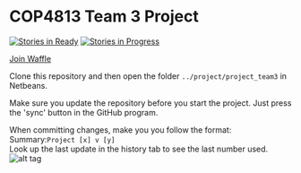 # COP4813 Team 3 Project

[![Stories in Ready](https://badge.waffle.io/cop4813-team3/project.svg?label=ready&title=Ready)](http://waffle.io/cop4813-team3/project) [![Stories in Progress](https://badge.waffle.io/cop4813-team3/project.svg?label=In%20Progress&title=In%20Progress)](http://waffle.io/cop4813-team3/project)

[Join Waffle](https://waffle.io/cop4813-team3/project)

Clone this repository and then open the folder <code>../project/project_team3</code> in Netbeans.

Make sure you update the repository before you start the project.
Just press the 'sync' button in the GitHub program.

When committing changes, make you you follow the format:
<br>
Summary:<code>Project [x] v [y]</code>
<br>
Look up the last update in the history tab to see the last number used.
![alt tag](http://i.imgur.com/Mj2IX6V.png)
